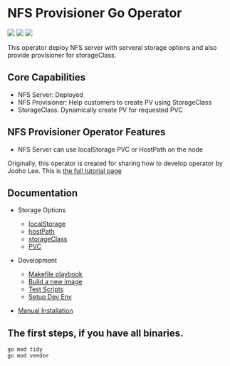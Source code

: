 # NFS Provisioner Go Operator 
![](https://img.shields.io/badge/openshift%204.16-tested-green)  ![](https://img.shields.io/badge/openshift%204.17-tested-green) ![](https://img.shields.io/badge/openshift%204.18-tested-green)

This operator deploy NFS server with serveral storage options and also provide provisioner for storageClass.

## Core Capabilities
* NFS Server: Deployed
* NFS Provisioner: Help customers to create PV using StorageClass
* StorageClass: Dynamically create PV for requested PVC
## NFS Provisioner Operator Features
* NFS Server can use localStorage PVC or HostPath on the node


Originally, this operator is created for sharing how to develop operator by Jooho Lee.
This is [the full tutorial page](https://github.com/Jooho/jhouse_openshift/blob/master/test_cases/operator/go-operator/nfs-provisioner-tutorial-docs/Tutorial-1-Go-Operator-without-logic.md)


## Documentation
- Storage Options
  - [localStorage](./docs/storage_option_localStorage.md)
  - [hostPath](./docs/storage_option_hostPath.md)
  - [storageClass](./config/samples/cache_v1alpha1_nfsprovisioner.yaml)
  - [PVC](./config/samples/cache_v1alpha1_nfsprovisioner_pvc.yaml)

- Development
  - [Makefile playbook](./docs/makefile_playbook.md)
  - [Build a new image](./docs/new_image.md)
  - [Test Scripts](./docs/test_script.md)
  - [Setup Dev Env](./docs/setup_development.md)

- [Manual Installation](./docs/manual_deploy.md)


## The first steps, if you have all binaries.
~~~
go mod tidy
go mod vendor
~~~
